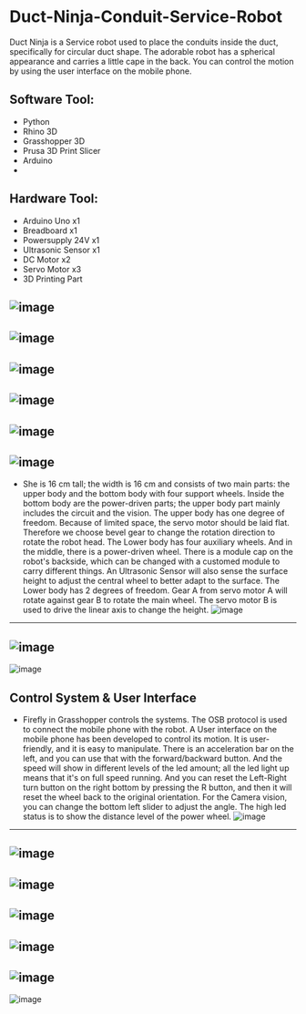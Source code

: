 # Duct-Ninja-Conduit-Service-Robot
Duct Ninja is a Service robot used to place the conduits inside the duct, specifically for circular duct shape.  The adorable robot has a spherical appearance and carries a little cape in the back. You can control the motion by using the user interface on the mobile phone.  

## Software Tool: 
- Python 
- Rhino 3D 
- Grasshopper 3D
- Prusa 3D Print Slicer
- Arduino
- 

## Hardware Tool:
- Arduino Uno x1
- Breadboard x1
- Powersupply 24V x1
- Ultrasonic Sensor x1
- DC Motor x2
- Servo Motor x3
- 3D Printing Part



![image](https://user-images.githubusercontent.com/65818525/131329303-3f400a96-c7cf-4d31-a11a-86d32c1469ed.png)
---
![image](https://user-images.githubusercontent.com/65818525/131329384-8e037b66-717b-44b0-83bc-0de4d3a2c053.png)
---
![image](https://user-images.githubusercontent.com/65818525/131329421-2dd79f84-6640-40d3-9f59-6fa949eec270.png)
---
![image](https://user-images.githubusercontent.com/65818525/131329430-133e995a-6c0e-4f51-91ff-56534e81e05b.png)
---
![image](https://user-images.githubusercontent.com/65818525/131329552-f5a68ddb-36f2-4602-957c-a6a74265dc57.png)
---
![image](https://user-images.githubusercontent.com/65818525/131329606-d2ef423f-d81c-4b1e-9d37-7522fc818120.png)
---
- She is 16 cm tall; the width is 16 cm and consists of two main parts: the upper body and the bottom body with four support wheels. Inside the bottom body are the power-driven parts; the upper body part mainly includes the circuit and the vision. The upper body has one degree of freedom. Because of limited space, the servo motor should be laid flat. Therefore we choose bevel gear to change the rotation direction to rotate the robot head. The Lower body has four auxiliary wheels. And in the middle, there is a power-driven wheel. There is a module cap on the robot's backside, which can be changed with a customed module to carry different things. An Ultrasonic Sensor will also sense the surface height to adjust the central wheel to better adapt to the surface. The Lower body has 2 degrees of freedom. Gear A from servo motor A will rotate against gear B to rotate the main wheel. The servo motor B is used to drive the linear axis to change the height.
![image](https://user-images.githubusercontent.com/65818525/131329497-3d46d15c-6898-4909-a8a9-2822eca57df0.png)
---
![image](https://user-images.githubusercontent.com/65818525/131329444-1f804f89-1e2a-4f3f-8827-58bab9892abe.png)
---
![image](https://user-images.githubusercontent.com/65818525/131329644-e7c89c7a-df03-4828-bdcc-1bbaade162a3.png)
## Control System & User Interface
- Firefly in Grasshopper controls the systems. The OSB protocol is used to connect the mobile phone with the robot. A User interface on the mobile phone has been developed to control its motion. It is user-friendly, and it is easy to manipulate. There is an acceleration bar on the left, and you can use that with the forward/backward button. And the speed will show in different levels of the led amount; all the led light up means that it's on full speed running. And you can reset the Left-Right turn button on the right bottom by pressing the R button, and then it will reset the wheel back to the original orientation. For the Camera vision, you can change the bottom left slider to adjust the angle. The high led status is to show the distance level of the power wheel.
![image](https://user-images.githubusercontent.com/65818525/131329674-92e776f0-8db7-48d2-93b5-4dbf68f6c800.png)
---
![image](https://user-images.githubusercontent.com/65818525/131329696-d711ee35-3a97-4cc9-a4c6-4e6186ca1fb0.png)
---
![image](https://user-images.githubusercontent.com/65818525/131329738-1d0553f4-0ffb-4acf-98e5-f74b4ae81139.png)
---
![image](https://user-images.githubusercontent.com/65818525/131329762-9c029545-7dde-4549-8516-a1436042a337.png)
---
![image](https://user-images.githubusercontent.com/65818525/131329779-34145727-4ba6-4fad-8518-518ee37134ae.png)
---
![image](https://user-images.githubusercontent.com/65818525/131329808-65890247-b7d4-45b1-90bd-3d36e2c03c34.png)
---
![image](https://user-images.githubusercontent.com/65818525/131329826-af024ad0-3f24-44a8-8980-428262005f04.png)

